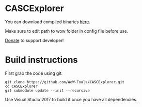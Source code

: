 CASCExplorer
============

You can download compiled binaries [here][Binaries].

Make sure to edit path to wow folder in config file before use.

[Donate][Donate] to support developer!

[Binaries]: https://github.com/WoW-Tools/CASCExplorer/releases
[Donate]: https://www.paypal.com/cgi-bin/webscr?cmd=_s-xclick&hosted_button_id=CFDMAA6ELV2G8

# Build instructions
First grab the code using git:

```
git clone https://github.com/WoW-Tools/CASCExplorer.git
cd CASCExplorer
git submodule update --init --recursive
```

Use Visual Studio 2017 to build it once you have all dependencies.
